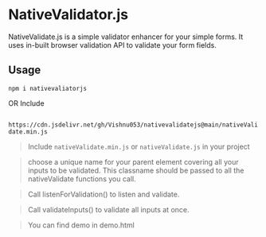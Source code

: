 # NativeValidator.js

NativeValidate.js is a simple validator enhancer for your simple forms. It uses in-built browser validation API to validate your form fields.

## Usage

`npm i nativevaliatorjs` 

OR
Include

 ` https://cdn.jsdelivr.net/gh/Vishnu053/nativevalidatejs@main/nativeValidate.min.js`

> Include `nativeValidate.min.js` or `nativeValidate.js` in your project

> choose a unique name for your parent element covering all your inputs to be validated. This classname should be passed to all the nativeValidate functions you call.

> Call listenForValidation() to listen and validate.

> Call validateInputs() to validate all inputs at once.

> You can find demo in demo.html
